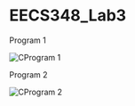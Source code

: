 # EECS348_Lab3

Program 1

![CProgram 1](https://user-images.githubusercontent.com/65916707/218350654-9027a355-3de6-46da-94ab-db72f416eee1.png)

Program 2

![CProgram 2](https://user-images.githubusercontent.com/65916707/218353557-4deac2f2-c5d2-468c-a822-99f92b089246.png)

